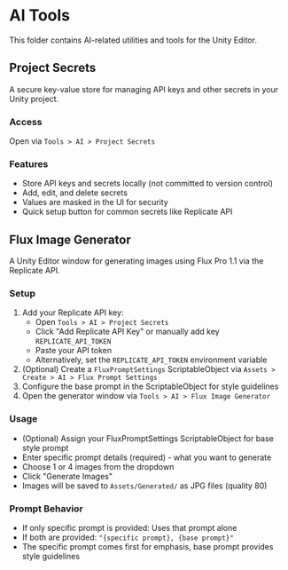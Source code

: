 # AI Tools

This folder contains AI-related utilities and tools for the Unity Editor.

## Project Secrets

A secure key-value store for managing API keys and other secrets in your Unity project.

### Access

Open via `Tools > AI > Project Secrets`

### Features

- Store API keys and secrets locally (not committed to version control)
- Add, edit, and delete secrets
- Values are masked in the UI for security
- Quick setup button for common secrets like Replicate API

## Flux Image Generator

A Unity Editor window for generating images using Flux Pro 1.1 via the Replicate API.

### Setup

1. Add your Replicate API key:
   - Open `Tools > AI > Project Secrets`
   - Click "Add Replicate API Key" or manually add key `REPLICATE_API_TOKEN`
   - Paste your API token
   - Alternatively, set the `REPLICATE_API_TOKEN` environment variable
2. (Optional) Create a `FluxPromptSettings` ScriptableObject via `Assets > Create > AI > Flux Prompt Settings`
3. Configure the base prompt in the ScriptableObject for style guidelines
4. Open the generator window via `Tools > AI > Flux Image Generator`

### Usage

- (Optional) Assign your FluxPromptSettings ScriptableObject for base style prompt
- Enter specific prompt details (required) - what you want to generate
- Choose 1 or 4 images from the dropdown
- Click "Generate Images"
- Images will be saved to `Assets/Generated/` as JPG files (quality 80)

### Prompt Behavior

- If only specific prompt is provided: Uses that prompt alone
- If both are provided: `"{specific prompt}, {base prompt}"`
- The specific prompt comes first for emphasis, base prompt provides style guidelines


